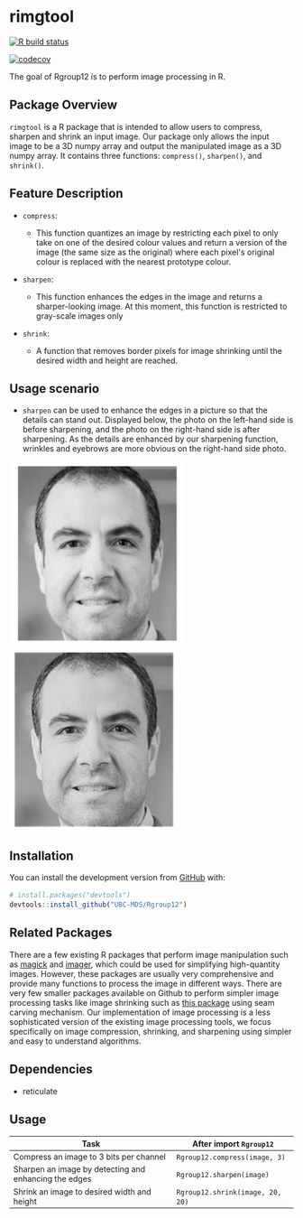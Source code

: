 
<!-- README.md is generated from README.Rmd. Please edit that file -->

# rimgtool

<!-- badges: start -->

[![R build status](https://github.com/UBC-MDS/rimgtool/workflows/R-CMD-check/badge.svg)](https://github.com/UBC-MDS/rimgtool/actions)

[![codecov](https://codecov.io/gh/UBC-MDS/rimgtool/branch/master/graph/badge.svg)](https://codecov.io/gh/UBC-MDS/rimgtool)
<!-- badges: end -->

The goal of Rgroup12 is to perform image processing in R.

## Package Overview

`rimgtool` is a R package that is intended to allow users to compress, sharpen and shrink an input image.
Our package only allows the input image to be a 3D numpy array and output the manipulated image as a 3D numpy array. It contains three functions: `compress()`, `sharpen()`, and `shrink()`.


## Feature Description

- `compress`:
  - This function quantizes an image by restricting each pixel to only take on one of the desired colour values
  and return a version of the image (the same size as the original) where each pixel's original colour is replaced with the nearest prototype colour.


- `sharpen`:
  - This function enhances the edges in the image and returns a sharper-looking image.  At this moment, this function is restricted to gray-scale images only

- `shrink`:
  - A function that removes border pixels for image shrinking until the desired width and height are reached.


## Usage scenario

- `sharpen` can be used to enhance the edges in a picture so that the details can stand out.  Displayed below, the photo on the left-hand side is before sharpening, and the photo on the right-hand side is after sharpening.  As the details are enhanced by our sharpening function, wrinkles and eyebrows are more obvious on the right-hand side photo.

![](img/before_sharpen.png)  ![](img/after_sharpen.png)

## Installation

You can install the development version from
[GitHub](https://github.com/) with:

``` r
# install.packages("devtools")
devtools::install_github("UBC-MDS/Rgroup12")
```

## Related Packages

  There are a few existing R packages that perform image manipulation such as [magick](https://cran.r-project.org/web/packages/magick/vignettes/intro.html) and [imager](https://dahtah.github.io/imager/imager.html#resizing-rotation-etc.), which could be used for simplifying high-quantity images. However, these packages are usually very comprehensive and provide many functions to process the image in different ways. There are very few smaller packages available on Github to perform simpler image processing tasks like image shrinking such as [this package](https://github.com/vgorte/SC-Package-R) using seam carving mechanism. Our implementation of image processing is a less sophisticated version of the existing image processing tools, we  focus specifically on image compression, shrinking, and sharpening using simpler and easy to understand algorithms.


## Dependencies


- reticulate



## Usage

|Task    |  After import `Rgroup12`   |
|---------|---------------------|
|Compress an image to 3 bits per channel |  `Rgroup12.compress(image, 3)` |
|Sharpen an image by detecting and enhancing the edges|  `Rgroup12.sharpen(image)`|
|Shrink an image to desired width and height  |  `Rgroup12.shrink(image, 20, 20)`|
